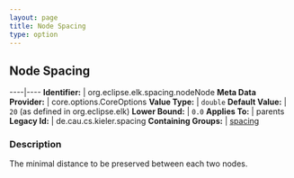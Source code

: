 ```yaml
---
layout: page
title: Node Spacing
type: option
---
```

## Node Spacing

----|----
**Identifier:** | org.eclipse.elk.spacing.nodeNode
**Meta Data Provider:** | core.options.CoreOptions
**Value Type:** | `double`
**Default Value:** | `20` (as defined in org.eclipse.elk)
**Lower Bound:** | `0.0`
**Applies To:** | parents
**Legacy Id:** | de.cau.cs.kieler.spacing
**Containing Groups:** | [spacing](org-eclipse-elk-spacing)

### Description

The minimal distance to be preserved between each two nodes.
